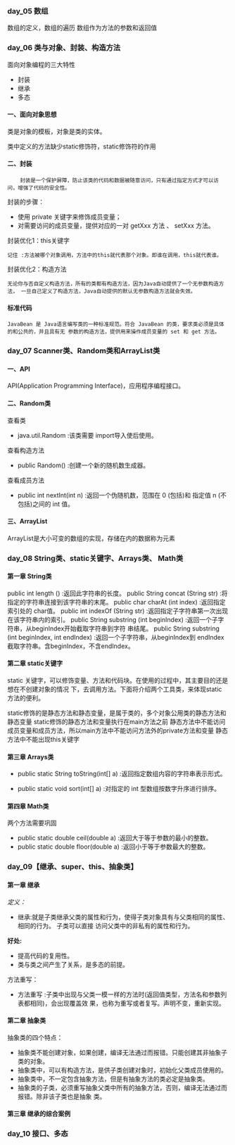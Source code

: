 ### day_05 数组
数组的定义，数组的遍历
数组作为方法的参数和返回值

### day_06 类与对象、封装、构造方法
面向对象编程的三大特性
* 封装
* 继承
* 多态
#### 一、面向对象思想
类是对象的模板，对象是类的实体。

类中定义的方法缺少static修饰符，static修饰符的作用

#### 二、封装
        封装是一个保护屏障，防止该类的代码和数据被随意访问，只有通过指定方式才可以访问，增强了代码的安全性。
封装的步骤：
- 使用 private 关键字来修饰成员变量；
- 对需要访问的成员变量，提供对应的一对 getXxx 方法 、 setXxx 方法。

封装优化1：this关键字

    记住 :方法被哪个对象调用，方法中的this就代表那个对象。即谁在调用，this就代表谁。

封装优化2：构造方法

    无论你与否自定义构造方法，所有的类都有构造方法，因为Java自动提供了一个无参数构造方法， 一旦自己定义了构造方法，Java自动提供的默认无参数构造方法就会失效。
#### 标准代码
    JavaBean 是 Java语言编写类的一种标准规范。符合 JavaBean 的类，要求类必须是具体的和公共的，并且具有无 参数的构造方法，提供用来操作成员变量的 set 和 get 方法。
    
### day_07 Scanner类、Random类和ArrayList类

#### 一、API
API(Application Programming Interface)，应用程序编程接口。

#### 二、Random类
查看类
- java.util.Random :该类需要 import导入使后使用。

查看构造方法
- public Random() :创建一个新的随机数生成器。

查看成员方法
- public int nextInt(int n) :返回一个伪随机数，范围在 0 (包括)和 指定值 n (不包括)之间的
int 值。

#### 三、ArrayList
ArrayList是大小可变的数组的实现，存储在内的数据称为元素

### day_08 String类、static关键字、Arrays类、 Math类

#### 第一章 String类
public int length () :返回此字符串的长度。
public String concat (String str) :将指定的字符串连接到该字符串的末尾。
public char charAt (int index) :返回指定索引处的 char值。
public int indexOf (String str) :返回指定子字符串第一次出现在该字符串内的索引。
public String substring (int beginIndex) :返回一个子字符串，从beginIndex开始截取字符串到字符
串结尾。
public String substring (int beginIndex, int endIndex) :返回一个子字符串，从beginIndex到
endIndex截取字符串。含beginIndex，不含endIndex。

#### 第二章 static关键字
static 关键字，可以修饰变量、方法和代码块。在使用的过程中，其主要目的还是想在不创建对象的情况
下，去调用方法。下面将介绍两个工具类，来体现static 方法的便利。

static修饰的是静态方法和静态变量，是属于类的，多个对象公用类的静态方法和静态变量
static修饰的静态方法和变量执行在main方法之前
静态方法中不能访问成员变量和成员方法，所以main方法中不能访问方法外的private方法和变量
静态方法中不能出现this关键字

#### 第三章 Arrays类 
- public static String toString(int[] a) :返回指定数组内容的字符串表示形式。

-  public static void sort(int[] a) :对指定的 int 型数组按数字升序进行排序。


#### 第四章 Math类
两个方法需要巩固
- public static double ceil(double a) :返回大于等于参数的最小的整数。
- public static double floor(double a) :返回小于等于参数最大的整数。

### day_09【继承、super、this、抽象类】
#### 第一章 继承
*定义：*
- 继承:就是子类继承父类的属性和行为，使得子类对象具有与父类相同的属性、相同的行为。
子类可以直接 访问父类中的非私有的属性和行为。

**好处:**
- 提高代码的复用性。
- 类与类之间产生了关系，是多态的前提。

方法重写：
- 方法重写 :子类中出现与父类一模一样的方法时(返回值类型，方法名和参数列表都相同)，会出现覆盖效 果，也称为重写或者复写。声明不变，重新实现。

#### 第二章 抽象类
抽象类的四个特点：
- 抽象类不能创建对象，如果创建，编译无法通过而报错。只能创建其非抽象子类的对象。
- 抽象类中，可以有构造方法，是供子类创建对象时，初始化父类成员使用的。
- 抽象类中，不一定包含抽象方法，但是有抽象方法的类必定是抽象类。
- 抽象类的子类，必须重写抽象父类中所有的抽象方法，否则，编译无法通过而报错。除非该子类也是抽象 类。

#### 第三章 继承的综合案例

### day_10 接口、多态




















